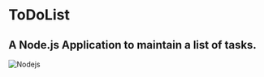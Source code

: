 # ToDoList

## A Node.js Application to maintain a list of tasks.

![Nodejs](https://user-images.githubusercontent.com/96413187/195317686-b9d069c5-6a5c-4e24-be04-e409e944b981.PNG)
